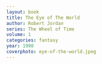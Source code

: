 ```yaml
---
layout: book
title: The Eye of The World
author: Robert Jordan
series: The Wheel of Time
volume: 1
categories: fantasy
year: 1990
coverphoto: eye-of-the-world.jpeg
---
```

